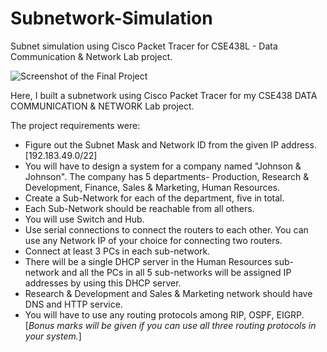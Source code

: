 # Subnetwork-Simulation
Subnet simulation using Cisco Packet Tracer for CSE438L - Data Communication &amp; Network Lab project.

![Screenshot of the Final Project](https://github.com/mashrufehsan/Subnetwork-Simulation/assets/45356147/496cc566-d2c0-4e49-86fb-46ce2087ac73)

Here, I built a subnetwork using Cisco Packet Tracer for my CSE438 DATA COMMUNICATION & NETWORK Lab project.

The project requirements were:
- Figure out the Subnet Mask and Network ID from the given IP address. [192.183.49.0/22]
- You will have to design a system for a company named "Johnson & Johnson". The company has 5 departments-
Production, Research & Development, Finance, Sales & Marketing, Human Resources.
- Create a Sub-Network for each of the department, five in total. 
- Each Sub-Network should be reachable from all others.
- You will use Switch and Hub.
- Use serial connections to connect the routers to each other. You can use any Network IP of your choice for connecting two routers.
- Connect at least 3 PCs in each sub-network.
- There will be a single DHCP server in the Human Resources sub-network and all the PCs in all 5 sub-networks will be assigned IP addresses by using this DHCP server.
- Research & Development and Sales & Marketing network should have DNS and HTTP service. 
- You will have to use any routing protocols among RIP, OSPF, EIGRP. [*Bonus marks will be given if you can use all three routing protocols in your system.*]
